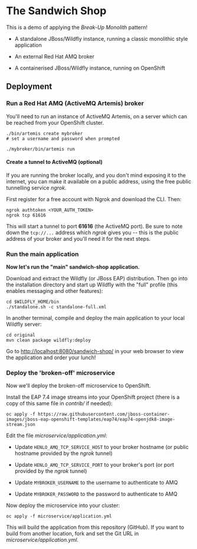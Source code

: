 # The Sandwich Shop

This is a demo of applying the _Break-Up Monolith_ pattern!

- A standalone JBoss/Wildfly instance, running a classic monolithic style application

- An external Red Hat AMQ broker

- A containerised JBoss/Wildfly instance, running on OpenShift

## Deployment

### Run a Red Hat AMQ (ActiveMQ Artemis) broker

You'll need to run an instance of ActiveMQ Artemis, on a server which can be reached from your OpenShift cluster.

```
./bin/artemis create mybroker
# set a username and password when prompted

./mybroker/bin/artemis run
```

#### Create a tunnel to ActiveMQ (optional)

If you are running the broker locally, and you don't mind exposing it to the internet, you can make it available on a public address, using the free public tunnelling service _ngrok_.

First register for a free account with Ngrok and download the CLI. Then:

```
ngrok authtoken <YOUR_AUTH_TOKEN>
ngrok tcp 61616
```

This will start a tunnel to port **61616** (the ActiveMQ port). Be sure to note down the `tcp://...` address which _ngrok_ gives you -- this is the public address of your broker and you'll need it for the next steps.

### Run the main application

**Now let's run the "main" sandwich-shop application.**

Download and extract the Wildfly (or JBoss EAP) distribution. Then go into the installation directory and start up Wildfly with the "full" profile (this enables messaging and other features):

```
cd $WILDFLY_HOME/bin
./standalone.sh -c standalone-full.xml 
```

In another terminal, compile and deploy the main application to your local Wildfly server:

```
cd original
mvn clean package wildfly:deploy
```

Go to <http://localhost:8080/sandwich-shop/> in your web browser to view the application and order your lunch!

### Deploy the 'broken-off' microservice

Now we'll deploy the broken-off microservice to OpenShift.

Install the EAP 7.4 image streams into your OpenShift project (there is a copy of this same file in _contrib/_ if needed):

```
oc apply -f https://raw.githubusercontent.com/jboss-container-images/jboss-eap-openshift-templates/eap74/eap74-openjdk8-image-stream.json
```

Edit the file _microservice/application.yml_:

- Update `HENLO_AMQ_TCP_SERVICE_HOST` to your broker hostname (or public hostname provided by the _ngrok_ tunnel)

- Update `HENLO_AMQ_TCP_SERVICE_PORT` to your broker's port (or port provided by the _ngrok_ tunnel)

- Update `MYBROKER_USERNAME` to the username to authenticate to AMQ

- Update `MYBROKER_PASSWORD` to the password to authenticate to AMQ

Now deploy the microservice into your cluster:

```
oc apply -f microservice/application.yml
```

This will build the application from this repository (GitHub). If you want to build from another location, fork and set the Git URL in _microservice/application.yml_.
